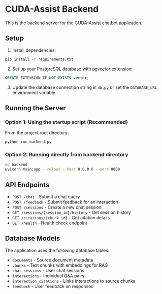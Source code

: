 # CUDA-Assist Backend

This is the backend server for the CUDA-Assist chatbot application.

## Setup

1. Install dependencies:
```bash
pip install -r requirements.txt
```

2. Set up your PostgreSQL database with pgvector extension:
```sql
CREATE EXTENSION IF NOT EXISTS vector;
```

3. Update the database connection string in `db.py` or set the `DATABASE_URL` environment variable.

## Running the Server

### Option 1: Using the startup script (Recommended)
From the project root directory:
```bash
python run_backend.py
```

### Option 2: Running directly from backend directory
```bash
cd backend
uvicorn main:app --reload --host 0.0.0.0 --port 8000
```

## API Endpoints

- `POST /chat` - Submit a chat query
- `POST /feedback` - Submit feedback for an interaction
- `POST /sessions` - Create a new chat session
- `GET /sessions/{session_id}/history` - Get session history
- `GET /citations/{chunk_id}` - Get citation details
- `GET /health` - Health check endpoint

## Database Models

The application uses the following database tables:
- `documents` - Source document metadata
- `chunks` - Text chunks with embeddings for RAG
- `chat_sessions` - User chat sessions
- `interactions` - Individual Q&A pairs
- `interaction_citations` - Links interactions to source chunks
- `feedback` - User feedback on responses
